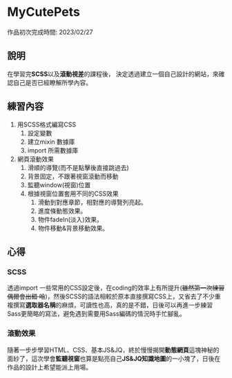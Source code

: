 # MyCutePets
作品初次完成時間: 2023/02/27

## 說明
在學習完**SCSS**以及**滾動視差**的課程後，
決定透過建立一個自己設計的網站，來確認自己是否已經瞭解所學內容。

## 練習內容
1. 用SCSS格式編寫CSS
    1. 設定變數
    2. 建立mixin 數據庫
    3. import 所需數據庫
2. 網頁滾動效果
    1. 滑順的導覽(而不是點擊後直接跳過去)
    2. 背景固定，不跟著視窗滾動而移動
    3. 監聽window(視窗)位置
    4. 根據視窗位置套用不同的CSS效果
        1. 滑動到對應章節，相對應的導覽列亮起。
        2. 進度條動態效果。
        3. 物件fadeIn(淡入)效果。
        4. 物件移動&背景移動效果。
        
## 心得

### SCSS
透過import 一些常用的CSS設定後，在coding的效率上有所提升(~~雖然第一次練習偶爾會出錯 哈~~)，然後SCSS的語法相較於原本直接撰寫CSS上，又省去了不少重複撰寫**選取器名稱**的麻煩，可讀性也高，真的是不錯，日後可以再進一步練習Sass更簡略的寫法，避免遇到需要用Sass編碼的情況時手忙腳亂。

### 滾動效果
隨著一步步學習HTML、CSS、基本JS&JQ，終於慢慢揭開**動態網頁**這塊神秘的面紗了，這次學會**監聽視窗**也算是點亮自己**JS&JQ知識地圖**的一小塊了，日後在作品的設計上希望能派上用場。
